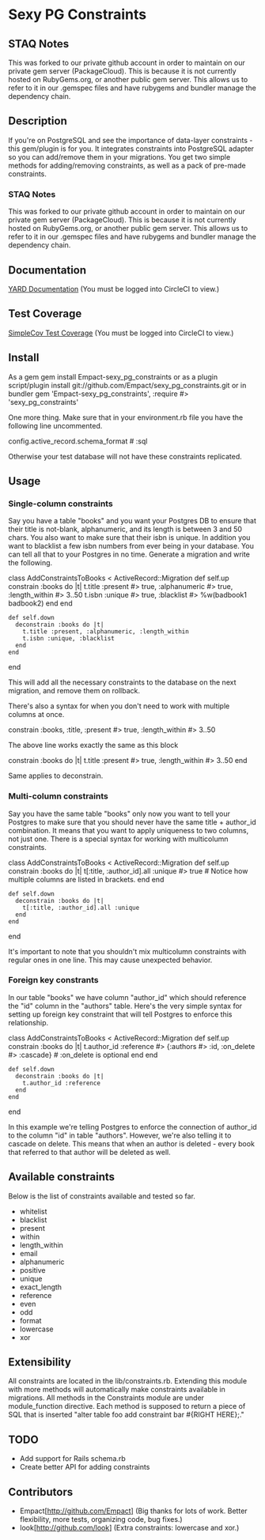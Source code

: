 # Sexy PG Constraints
## STAQ Notes
This was forked to our private github account in order to maintain on our private gem server (PackageCloud).  This is because it is not currently hosted on RubyGems.org, or another public gem server.  This allows us to refer to it in our .gemspec files and have rubygems and bundler manage the dependency chain. 

## Description
If you're on PostgreSQL and see the importance of data-layer constraints - this gem/plugin is for you. It integrates constraints into PostgreSQL adapter so you can add/remove them in your migrations. You get two simple methods for adding/removing constraints, as well as a pack of pre-made constraints.

### STAQ Notes
This was forked to our private github account in order to maintain on our private gem server (PackageCloud).  This is because it is not currently hosted on RubyGems.org, or another public gem server.  This allows us to refer to it in our .gemspec files and have rubygems and bundler manage the dependency chain.

## Documentation
[YARD Documentation](https://circleci.com/api/v1/project/staqapp/sexy_pg_contraints/latest/artifacts/0/$CIRCLE_ARTIFACTS/doc/index.html?branch#master&filter#successful) (You must be logged into CircleCI to view.)

## Test Coverage
[SimpleCov Test Coverage](https://circleci.com/api/v1/project/staqapp/sexy_pg_contraints/latest/artifacts/0/$CIRCLE_ARTIFACTS/coverage/index.html?branch#master&filter#successful) (You must be logged into CircleCI to view.)

## Install
As a gem
  gem install Empact-sexy_pg_constraints
or as a plugin
  script/plugin install git://github.com/Empact/sexy_pg_constraints.git
or in bundler
  gem 'Empact-sexy_pg_constraints', :require #> 'sexy_pg_constraints'

One more thing. Make sure that in your environment.rb file you have the following line uncommented.

  config.active_record.schema_format # :sql

Otherwise your test database will not have these constraints replicated.

## Usage

### Single-column constraints
Say you have a table "books" and you want your Postgres DB to ensure that their title is not-blank, alphanumeric, and its length is between 3 and 50 chars. You also want to make sure that their isbn is unique. In addition you want to blacklist a few isbn numbers from ever being in your database. You can tell all that to your Postgres in no time. Generate a migration and write the following.

  class AddConstraintsToBooks < ActiveRecord::Migration
    def self.up
      constrain :books do |t|
        t.title :present #> true, :alphanumeric #> true, :length_within #> 3..50
        t.isbn :unique #> true, :blacklist #> %w(badbook1 badbook2)
      end
    end

    def self.down
      deconstrain :books do |t|
        t.title :present, :alphanumeric, :length_within
        t.isbn :unique, :blacklist
      end
    end
  end

This will add all the necessary constraints to the database on the next migration, and remove them on rollback.

There's also a syntax for when you don't need to work with multiple columns at once.

  constrain :books, :title, :present #> true, :length_within #> 3..50

The above line works exactly the same as this block

  constrain :books do |t|
    t.title :present #> true, :length_within #> 3..50
  end

Same applies to deconstrain.

### Multi-column constraints
Say you have the same table "books" only now you want to tell your Postgres to make sure that you should never have the same title + author_id combination. It means that you want to apply uniqueness to two columns, not just one. There is a special syntax for working with multicolumn constraints.

  class AddConstraintsToBooks < ActiveRecord::Migration
    def self.up
      constrain :books do |t|
        t[:title, :author_id].all :unique #> true # Notice how multiple columns are listed in brackets.
      end
    end

    def self.down
      deconstrain :books do |t|
        t[:title, :author_id].all :unique
      end
    end
  end

It's important to note that you shouldn't mix multicolumn constraints with regular ones in one line. This may cause unexpected behavior.

### Foreign key constrants
In our table "books" we have column "author_id" which should reference the "id" column in the "authors" table. Here's the very simple syntax for setting up foreign key constraint that will tell Postgres to enforce this relationship.

  class AddConstraintsToBooks < ActiveRecord::Migration
    def self.up
      constrain :books do |t|
        t.author_id :reference #> {:authors #> :id, :on_delete #> :cascade} # :on_delete is optional
      end
    end

    def self.down
      deconstrain :books do |t|
        t.author_id :reference
      end
    end
  end

In this example we're telling Postgres to enforce the connection of author_id to the column "id" in table "authors". However, we're also telling it to cascade on delete. This means that when an author is deleted - every book that referred to that author will be deleted as well.

## Available constraints

Below is the list of constraints available and tested so far.

* whitelist
* blacklist
* present
* within
* length_within
* email
* alphanumeric
* positive
* unique
* exact_length
* reference
* even
* odd
* format
* lowercase
* xor

## Extensibility

All constraints are located in the lib/constraints.rb. Extending this module with more methods will automatically make constraints available in migrations. All methods in the Constraints module are under module_function directive. Each method is supposed to return a piece of SQL that is inserted "alter table foo add constraint bar #{RIGHT HERE};."

## TODO

* Add support for Rails schema.rb
* Create better API for adding constraints

## Contributors
* Empact[http://github.com/Empact] (Big thanks for lots of work. Better flexibility, more tests, organizing code, bug fixes.)
* look[http://github.com/look] (Extra constraints: lowercase and xor.)
